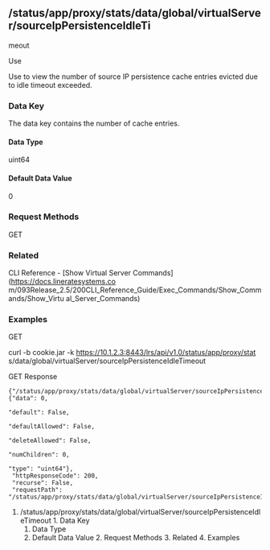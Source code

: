 ## /status/app/proxy/stats/data/global/virtualServer/sourceIpPersistenceIdleTi
meout

Use

Use to view the number of source IP persistence cache entries evicted due to
idle timeout exceeded.

### Data Key

The data key contains the number of cache entries.

#### Data Type

uint64

#### Default Data Value

0

### Request Methods

GET

### Related

CLI Reference - [Show Virtual Server Commands](https://docs.lineratesystems.co
m/093Release_2.5/200CLI_Reference_Guide/Exec_Commands/Show_Commands/Show_Virtu
al_Server_Commands)

### Examples

GET

curl -b cookie.jar -k https://10.1.2.3:8443/lrs/api/v1.0/status/app/proxy/stat
s/data/global/virtualServer/sourceIpPersistenceIdleTimeout

GET Response

    
    {"/status/app/proxy/stats/data/global/virtualServer/sourceIpPersistenceIdleTimeout": {"data": 0,
                                                                                           "default": False,
                                                                                           "defaultAllowed": False,
                                                                                           "deleteAllowed": False,
                                                                                           "numChildren": 0,
                                                                                           "type": "uint64"},
     "httpResponseCode": 200,
     "recurse": False,
     "requestPath": "/status/app/proxy/stats/data/global/virtualServer/sourceIpPersistenceIdleTimeout"}
    

  1. /status/app/proxy/stats/data/global/virtualServer/sourceIpPersistenceIdleTimeout
    1. Data Key
      1. Data Type
      2. Default Data Value
    2. Request Methods
    3. Related
    4. Examples

